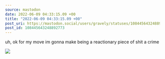 ```yaml
---
source: mastodon
date: 2022-06-09 04:33:15.09 +00
title: "2022-06-09 04:33:15.09 +00"
post_uri: https://mastodon.social/users/gravely/statuses/108445643248892773
post_id: 108445643248892773
---
```

uh, ok for my move im gonna make being a reactionary piece of shit a crime


![](/images/108445643197770690.jpg)

